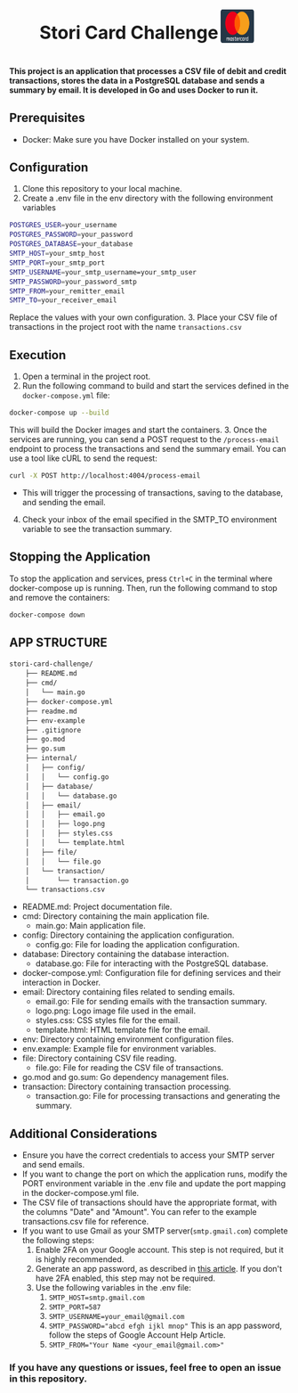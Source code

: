 <div align="center">
   <h1 style="display: inline-block; vertical-align: middle; font-size: 32px; font-weight: bold;">
    Stori Card Challenge
  </h1>
  <span style="display: inline-block; vertical-align: middle;">
    <img src="assets/mastercard.svg" alt="Mastercard Logo" width="60" height="60" style="vertical-align: middle; margin-right: 10px;">
  </span>
</div>

#### This project is an application that processes a CSV file of debit and credit transactions, stores the data in a PostgreSQL database and sends a summary by email. It is developed in Go and uses Docker to run it.

## Prerequisites
* Docker: Make sure you have Docker installed on your system.

## Configuration 
1. Clone this repository to your local machine.
2. Create a .env file in the env directory with the following environment variables
```sh
POSTGRES_USER=your_username
POSTGRES_PASSWORD=your_password
POSTGRES_DATABASE=your_database
SMTP_HOST=your_smtp_host
SMTP_PORT=your_smtp_port
SMTP_USERNAME=your_smtp_username=your_smtp_user
SMTP_PASSWORD=your_password_smtp
SMTP_FROM=your_remitter_email
SMTP_TO=your_receiver_email
```
Replace the values with your own configuration.
3. Place your CSV file of transactions in the project root with the name ``` transactions.csv ```

## Execution
1. Open a terminal in the project root.
2. Run the following command to build and start the services defined in the ``` docker-compose.yml ``` file:
```sh
docker-compose up --build
```
This will build the Docker images and start the containers.
3. Once the services are running, you can send a POST request to the ```/process-email``` endpoint to process the transactions and send the summary email. You can use a tool like cURL to send the request:
```sh
curl -X POST http://localhost:4004/process-email
```
* This will trigger the processing of transactions, saving to the database, and sending the email.
4. Check your inbox of the email specified in the SMTP_TO environment variable to see the transaction summary.

## Stopping the Application
To stop the application and services, press ```Ctrl+C``` in the terminal where docker-compose up is running. Then, run the following command to stop and remove the containers:
```sh
docker-compose down
```

## APP STRUCTURE
```sh
stori-card-challenge/
    ├── README.md
    ├── cmd/
    │   └── main.go
    ├── docker-compose.yml
    ├── readme.md
    ├── env-example
    ├── .gitignore
    ├── go.mod
    ├── go.sum
    ├── internal/
    │   ├── config/
    │   │   └── config.go
    │   ├── database/
    │   │   └── database.go
    │   ├── email/
    │   │   ├── email.go
    │   │   ├── logo.png
    │   │   ├── styles.css
    │   │   └── template.html
    │   ├── file/
    │   │   └── file.go
    │   └── transaction/
    │       └── transaction.go
    └── transactions.csv
```
* README.md: Project documentation file.
* cmd: Directory containing the main application file.
  * main.go: Main application file.
* config: Directory containing the application configuration.
  * config.go: File for loading the application configuration.
* database: Directory containing the database interaction.
  * database.go: File for interacting with the PostgreSQL database.
* docker-compose.yml: Configuration file for defining services and their interaction in Docker.
* email: Directory containing files related to sending emails.
  * email.go: File for sending emails with the transaction summary.
  *  logo.png: Logo image file used in the email.
  *  styles.css: CSS styles file for the email.
  *  template.html: HTML template file for the email.
* env: Directory containing environment configuration files.
* env.example: Example file for environment variables.
* file: Directory containing CSV file reading.
  * file.go: File for reading the CSV file of transactions.
* go.mod and go.sum: Go dependency management files.
* transaction: Directory containing transaction processing.
  * transaction.go: File for processing transactions and generating the summary.

## Additional Considerations
* Ensure you have the correct credentials to access your SMTP server and send emails.
* If you want to change the port on which the application runs, modify the PORT environment variable in the .env file and update the port mapping in the docker-compose.yml file.
* The CSV file of transactions should have the appropriate format, with the columns "Date" and "Amount". You can refer to the example transactions.csv file for reference.
* If you want to use Gmail as your SMTP server(```smtp.gmail.com```) complete the following steps:
  1. Enable 2FA on your Google account. This step is not required, but it is highly recommended.
  2. Generate an app password, as described in [this article](https://support.google.com/accounts/answer/185833). If you don't have 2FA enabled, this step may not be required.
  3. Use the following variables in the .env file:
      1. `SMTP_HOST=smtp.gmail.com`
      2. `SMTP_PORT=587`
      3. `SMTP_USERNAME=your_email@gmail.com`
      4. `SMTP_PASSWORD="abcd efgh ijkl mnop"` This is an app password, follow the steps of Google Account Help Article.
      5. `SMTP_FROM="Your Name <your_email@gmail.com>"`

### If you have any questions or issues, feel free to open an issue in this repository.

